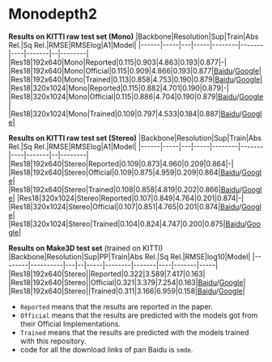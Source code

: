 # Monodepth2
**Results on KITTI raw test set (Mono)**
|Backbone|Resolution|Sup|Train|Abs Rel.|Sq Rel.|RMSE|RMSElog|A1|Model|
|------|-----|---|-----|--------|-------|----|-------|--|--------|
|Res18|192x640|Mono|Reported|0.115|0.903|4.863|0.193|0.877|-|
|Res18|192x640|Mono|Official|0.115|0.909|4.866|0.193|0.877|[Baidu](https://pan.baidu.com/s/1bt9JHQnwClIuHk2RP2aD_g)/[Google](https://drive.google.com/file/d/1Vcw3LRsHH6G3xXQmF4kFMAGTzgqsm-8T/view?usp=share_link)|
|Res18|192x640|Mono|Trained|0.113|0.858|4.753|0.190|0.879|[Baidu](https://pan.baidu.com/s/1eTZa2-5Kd9TJNJOJvDzetg)/[Google](https://drive.google.com/file/d/1MglGKbiFGRW7PwJmX8Y3xYhUDbXa5UBf/view?usp=share_link)|
|Res18|320x1024|Mono|Reported|0.115|0.882|4.701|0.190|0.879|-|
|Res18|320x1024|Mono|Official|0.115|0.886|4.704|0.190|0.879|[Baidu](https://pan.baidu.com/s/1d94jQ-XNaJNviVDBu7p7BA)/[Google](https://drive.google.com/file/d/1UM3ZG7e4RSaEb7m8ycMOYeK_IUrGcIhh/view?usp=share_link)|
|Res18|320x1024|Mono|Trained|0.109|0.797|4.533|0.184|0.887|[Baidu](https://pan.baidu.com/s/1T3IGfBB2c5Y2xskACRg3aQ)/[Google](https://drive.google.com/file/d/1FZgXmeCRz5RHTEZarQKRAJBxklblQT5a/view?usp=sharing)|

**Results on KITTI raw test set (Stereo)**
|Backbone|Resolution|Sup|Train|Abs Rel.|Sq Rel.|RMSE|RMSElog|A1|Model|
|------|-----|---|-----|--------|-------|----|-------|--|--------|
|Res18|192x640|Stereo|Reported|0.109|0.873|4.960|0.209|0.864|-|
|Res18|192x640|Stereo|Official|0.109|0.875|4.959|0.209|0.864|[Baidu](https://pan.baidu.com/s/1EUwfWK89iOKcGa2SRo3-uw)/[Google](https://drive.google.com/file/d/14_iEPjqUN5_ZuUc5cEd6DU_Lh2T87Mc2/view?usp=share_link)|
|Res18|192x640|Stereo|Trained|0.108|0.858|4.819|0.202|0.866|[Baidu](https://pan.baidu.com/s/1gwWUzUKNTWq5MuUzUzhJdg)/[Google](https://drive.google.com/file/d/1SkmyaO6U3xvNf7dUAfHXqA00x2zjzNyq/view?usp=sharing)|
|Res18|320x1024|Stereo|Reported|0.107|0.849|4.764|0.201|0.874|-|
|Res18|320x1024|Stereo|Official|0.107|0.851|4.765|0.201|0.874|[Baidu](https://pan.baidu.com/s/16cCslqM6Vdhye9QkuoCUSg)/[Google](https://drive.google.com/file/d/1LggauX1CnoXT0PpHz-3lq80IYWuFQFY-/view?usp=sharing)|
|Res18|320x1024|Stereo|Trained|0.104|0.824|4.747|0.200|0.875|[Baidu](https://pan.baidu.com/s/1Kj9HOo15murscIsOchMEUA)/[Google](https://drive.google.com/file/d/1tpkukOfOzMF2lv56ZkdxPuYwjFwBtyfC/view?usp=share_link)|

**Results on Make3D test set** (trained on KITTI)
|Backbone|Resolution|Sup|PP|Train|Abs Rel.|Sq Rel.|RMSE|log10|Model|
|--------|----------|---|--|-----|--------|-------|----|-------|-----|
|Res18|192x640|Stereo||Reported|0.322|3.589|7.417|0.163|
|Res18|192x640|Stereo||Official|0.321|3.379|7.254|0.163|[Baidu](https://pan.baidu.com/s/1EUwfWK89iOKcGa2SRo3-uw)/[Google](https://drive.google.com/file/d/14_iEPjqUN5_ZuUc5cEd6DU_Lh2T87Mc2/view?usp=share_link)|
|Res18|192x640|Stereo||Trained|0.311|3.166|6.959|0.158|[Baidu](https://pan.baidu.com/s/1gwWUzUKNTWq5MuUzUzhJdg)/[Google](https://drive.google.com/file/d/1SkmyaO6U3xvNf7dUAfHXqA00x2zjzNyq/view?usp=sharing)|

* `Reported` means that the results are reported in the paper.
* `Official` means that the results are predicted with the models got from their Official Implementations.
* `Trained` means that the results are predicted with the models trained with this repository.
* code for all the download links of pan Baidu is `smde`.
